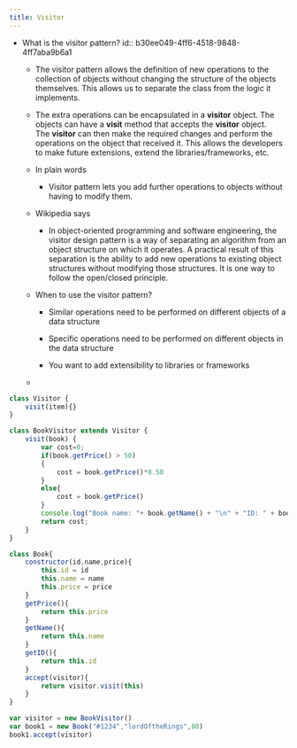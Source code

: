 ```yaml
---
title: Visitor
---
```


- What is the visitor pattern?
id:: b30ee049-4ff6-4518-9848-4ff7aba9b6a1
	 - The visitor pattern allows the definition of new operations to the collection of objects without changing the structure of the objects themselves. This allows us to separate the class from the logic it implements.

	 - The extra operations can be encapsulated in a **visitor** object. The objects can have a **visit** method that accepts the **visitor** object. The **visitor** can then make the required changes and perform the operations on the object that received it. This allows the developers to make future extensions, extend the libraries/frameworks, etc.

	 - In plain words
		 - Visitor pattern lets you add further operations to objects without having to modify them.

	 - Wikipedia says
		 - In object-oriented programming and software engineering, the visitor design pattern is a way of separating an algorithm from an object structure on which it operates. A practical result of this separation is the ability to add new operations to existing object structures without modifying those structures. It is one way to follow the open/closed principle.

	 - When to use the visitor pattern?
		 - Similar operations need to be performed on different objects of a data structure

		 - Specific operations need to be performed on different objects in the data structure

		 - You want to add extensibility to libraries or frameworks

	 - 
```javascript
class Visitor {
    visit(item){}
}

class BookVisitor extends Visitor {
    visit(book) {
        var cost=0; 
        if(book.getPrice() > 50) 
        { 
            cost = book.getPrice()*0.50 
        } 
        else{
            cost = book.getPrice()
        }     
        console.log("Book name: "+ book.getName() + "\n" + "ID: " + book.getID() + "\n" + "cost: "+ cost); 
        return cost; 
    }
}

class Book{
    constructor(id,name,price){
        this.id = id
        this.name = name
        this.price = price
    }
    getPrice(){
        return this.price
    }
    getName(){
        return this.name
    }
    getID(){
        return this.id
    }
    accept(visitor){
        return visitor.visit(this)
    }
}

var visitor = new BookVisitor()
var book1 = new Book("#1234","lordOftheRings",80)
book1.accept(visitor)
```

